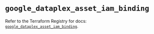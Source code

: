 # `google_dataplex_asset_iam_binding`

Refer to the Terraform Registry for docs: [`google_dataplex_asset_iam_binding`](https://registry.terraform.io/providers/hashicorp/google-beta/6.19.0/docs/resources/google_dataplex_asset_iam_binding).
